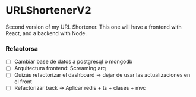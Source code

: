 # URLShortenerV2
Second version of my URL Shortener. This one will have a frontend with React, and a backend with Node.



### Refactorsa
- [ ] Cambiar base de datos a postgresql o mongodb
- [ ] Arquitectura frontend: Screaming arq
- [ ] Quizás refactorizar el dashboard -> dejar de usar las actualizaciones en el front
- [ ] Refactorizar back -> Aplicar redis + ts + clases + mvc
